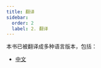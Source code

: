 ```yaml
---
title: 翻译
sidebar:
  order: 2
  label: 2. 翻译
---
```



本书已被翻译成多种语言版本，包括：

* [中文](./README-zh_CN.md)

